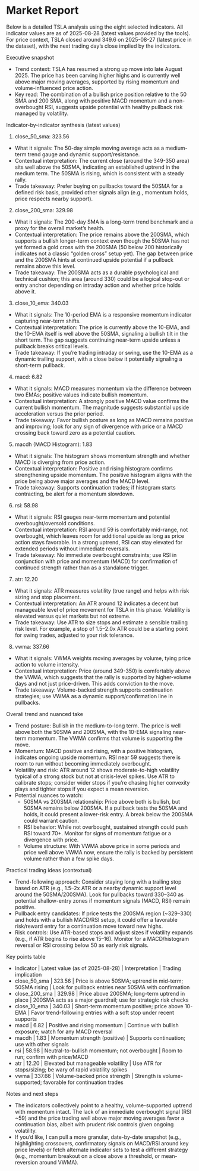 # Market Report

Below is a detailed TSLA analysis using the eight selected indicators. All indicator values are as of 2025-08-28 (latest values provided by the tools). For price context, TSLA closed around 349.6 on 2025-08-27 (latest price in the dataset), with the next trading day’s close implied by the indicators.

Executive snapshot
- Trend context: TSLA has resumed a strong up move into late August 2025. The price has been carving higher highs and is currently well above major moving averages, supported by rising momentum and volume-influenced price action.
- Key read: The combination of a bullish price position relative to the 50 SMA and 200 SMA, along with positive MACD momentum and a non-overbought RSI, suggests upside potential with healthy pullback risk managed by volatility.

Indicator-by-indicator synthesis (latest values)

1) close_50_sma: 323.56
- What it signals: The 50-day simple moving average acts as a medium-term trend gauge and dynamic support/resistance.
- Contextual interpretation: The current close (around the 349-350 area) sits well above the 50SMA, indicating an established uptrend in the medium term. The 50SMA is rising, which is consistent with a steady rally.
- Trade takeaway: Prefer buying on pullbacks toward the 50SMA for a defined risk basis, provided other signals align (e.g., momentum holds, price respects nearby support).

2) close_200_sma: 329.98
- What it signals: The 200-day SMA is a long-term trend benchmark and a proxy for the overall market’s health.
- Contextual interpretation: The price remains above the 200SMA, which supports a bullish longer-term context even though the 50SMA has not yet formed a gold cross with the 200SMA (50 below 200 historically indicates not a classic “golden cross” setup yet). The gap between price and the 200SMA hints at continued upside potential if a pullback remains above this level.
- Trade takeaway: The 200SMA acts as a durable psychological and technical cushion; this area (around 330) could be a logical stop-out or entry anchor depending on intraday action and whether price holds above it.

3) close_10_ema: 340.03
- What it signals: The 10-period EMA is a responsive momentum indicator capturing near-term shifts.
- Contextual interpretation: The price is currently above the 10-EMA, and the 10-EMA itself is well above the 50SMA, signaling a bullish tilt in the short term. The gap suggests continuing near-term upside unless a pullback breaks critical levels.
- Trade takeaway: If you’re trading intraday or swing, use the 10-EMA as a dynamic trailing support, with a close below it potentially signaling a short-term pullback.

4) macd: 6.82
- What it signals: MACD measures momentum via the difference between two EMAs; positive values indicate bullish momentum.
- Contextual interpretation: A strongly positive MACD value confirms the current bullish momentum. The magnitude suggests substantial upside acceleration versus the prior period.
- Trade takeaway: Favor bullish posture as long as MACD remains positive and improving; look for any sign of divergence with price or a MACD crossing back toward zero as a potential caution.

5) macdh (MACD Histogram): 1.83
- What it signals: The histogram shows momentum strength and whether MACD is diverging from price action.
- Contextual interpretation: Positive and rising histogram confirms strengthening upside momentum. The positive histogram aligns with the price being above major averages and the MACD level.
- Trade takeaway: Supports continuation trades; if histogram starts contracting, be alert for a momentum slowdown.

6) rsi: 58.98
- What it signals: RSI gauges near-term momentum and potential overbought/oversold conditions.
- Contextual interpretation: RSI around 59 is comfortably mid-range, not overbought, which leaves room for additional upside as long as price action stays favorable. In a strong uptrend, RSI can stay elevated for extended periods without immediate reversals.
- Trade takeaway: No immediate overbought constraints; use RSI in conjunction with price and momentum (MACD) for confirmation of continued strength rather than as a standalone trigger.

7) atr: 12.20
- What it signals: ATR measures volatility (true range) and helps with risk sizing and stop placement.
- Contextual interpretation: An ATR around 12 indicates a decent but manageable level of price movement for TSLA in this phase. Volatility is elevated versus quiet markets but not extreme.
- Trade takeaway: Use ATR to size stops and estimate a sensible trailing risk level. For example, a stop of 1.5–2.0x ATR could be a starting point for swing trades, adjusted to your risk tolerance.

8) vwma: 337.66
- What it signals: VWMA weights moving averages by volume, tying price action to volume intensity.
- Contextual interpretation: Price (around 349-350) is comfortably above the VWMA, which suggests that the rally is supported by higher-volume days and not just price-driven. This adds conviction to the move.
- Trade takeaway: Volume-backed strength supports continuation strategies; use VWMA as a dynamic support/confirmation line in pullbacks.

Overall trend and nuanced take
- Trend posture: Bullish in the medium-to-long term. The price is well above both the 50SMA and 200SMA, with the 10-EMA signaling near-term momentum. The VWMA confirms that volume is supporting the move.
- Momentum: MACD positive and rising, with a positive histogram, indicates ongoing upside momentum. RSI near 59 suggests there is room to run without becoming immediately overbought.
- Volatility and risk: ATR around 12 shows moderate-to-high volatility typical of a strong stock but not at crisis-level spikes. Use ATR to calibrate stops; consider wider stops if you’re chasing higher convexity plays and tighter stops if you expect a mean reversion.
- Potential nuances to watch:
  - 50SMA vs 200SMA relationship: Price above both is bullish, but 50SMA remains below 200SMA. If a pullback tests the 50SMA and holds, it could present a lower-risk entry. A break below the 200SMA could warrant caution.
  - RSI behavior: While not overbought, sustained strength could push RSI toward 70+. Monitor for signs of momentum fatigue or a divergence with price.
  - Volume structure: With VWMA above price in some periods and price well above VWMA now, ensure the rally is backed by persistent volume rather than a few spike days.

Practical trading ideas (contextual)
- Trend-following approach: Consider staying long with a trailing stop based on ATR (e.g., 1.5–2x ATR or a nearby dynamic support level around the 50SMA/200SMA). Look for pullbacks toward 330–340 as potential shallow-entry zones if momentum signals (MACD, RSI) remain positive.
- Pullback entry candidates: If price tests the 200SMA region (~329–330) and holds with a bullish MACD/RSI setup, it could offer a favorable risk/reward entry for a continuation move toward new highs.
- Risk controls: Use ATR-based stops and adjust sizes if volatility expands (e.g., if ATR begins to rise above 15–16). Monitor for a MACD/histogram reversal or RSI crossing below 50 as early risk signals.

Key points table
- Indicator | Latest value (as of 2025-08-28) | Interpretation | Trading implication
- close_50_sma | 323.56 | Price is above 50SMA; uptrend in mid-term; 50SMA rising | Look for pullback entries near 50SMA with confirmation
- close_200_sma | 329.98 | Price above 200SMA; long-term uptrend in place | 200SMA acts as a major guardrail; use for strategic risk checks
- close_10_ema | 340.03 | Short-term momentum positive; price above 10-EMA | Favor trend-following entries with a soft stop under recent supports
- macd | 6.82 | Positive and rising momentum | Continue with bullish exposure; watch for any MACD reversal
- macdh | 1.83 | Momentum strength (positive) | Supports continuation; use with other signals
- rsi | 58.98 | Neutral-to-bullish momentum; not overbought | Room to run; confirm with price/MACD
- atr | 12.20 | Elevated but manageable volatility | Use ATR for stops/sizing; be wary of rapid volatility spikes
- vwma | 337.66 | Volume-backed price strength | Strength is volume-supported; favorable for continuation trades

Notes and next steps
- The indicators collectively point to a healthy, volume-supported uptrend with momentum intact. The lack of an immediate overbought signal (RSI ~59) and the price trading well above major moving averages favor a continuation bias, albeit with prudent risk controls given ongoing volatility.
- If you’d like, I can pull a more granular, date-by-date snapshot (e.g., highlighting crossovers, confirmatory signals on MACD/RSI around key price levels) or fetch alternate indicator sets to test a different strategy (e.g., momentum breakout on a close above a threshold, or mean-reversion around VWMA).
